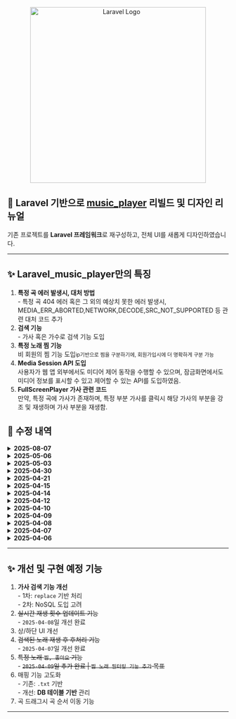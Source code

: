 
<p align="center"><a href="https://laravel.com" target="_blank"><img src="https://raw.githubusercontent.com/laravel/art/master/logo-lockup/5%20SVG/2%20CMYK/1%20Full%20Color/laravel-logolockup-cmyk-red.svg" width="400" alt="Laravel Logo"></a></p>
<h2>🎵 Laravel 기반으로 <a href="https://github.com/D-opamin-e/music_player" target="_blank">music_player</a> 리빌드 및 디자인 리뉴얼</h2>
<p>기존 프로젝트를 <strong>Laravel 프레임워크</strong>로 재구성하고, 전체 UI를 새롭게 디자인하였습니다.</p>

<hr>

<h2>✨ Laravel_music_player만의 특징</h2>
<ol>
<li><strong> 특정 곡 에러 발생시, 대처 방법 </strong><br>
 - 특정 곡 404 에러 혹은 그 외의 예상치 못한 에러 발생시, MEDIA_ERR_ABORTED,NETWORK,DECODE,SRC_NOT_SUPPORTED 등 관련 대처 코드 추가
<li><strong> 검색 기능 </strong><br>
 - 가사 혹은 가수로 검색 기능 도입
 <li><strong> 특정 노래 찜 기능</strong><br>
 비 회원의 찜 기능 도입<small>ip기반으로 찜을 구분하기에, 회원가입시에 더 명확하게 구분 가능</small>
 <li><strong> Media Session API 도입 </strong><br>
사용자가 웹 앱 외부에서도 미디어 제어 동작을 수행할 수 있으며, 잠금화면에서도 미디어 정보를 표시할 수 있고 제어할 수 있는 API를 도입하였음.
 <li><strong> FullScreenPlayer 가사 관련 코드 </strong><br>
만약, 특정 곡에 가사가 존재하며, 특정 부분 가사를 클릭시 해당 가사의 부분을 강조 및 재생하며 가사 부분을 재생함.

</ol>


<h2>📌 수정 내역</h2>

<details>
  <summary><strong>2025-08-07</strong></summary>
  <ul>
      <li>➕ <strong>ADD</strong>: 재생 횟수(오름차순) 정렬 기능 추가</li>
       <li>🛠️ <strong>Fixed</strong>: 음악 재생 관련, 404 혹은 부가 에러에 관련 대응 코드 추가</li>
  </ul>
</details>

<details>
  <summary><strong>2025-05-06</strong></summary>
  <ul>
      <li>➕ <strong>ADD</strong>: python의 whisper와 gemeni를 활용한 가사 싱크 관련 코드</li>
       <li>🛠️ <strong>Fixed</strong>: player-ui에 동일한 time에 대한 대응 방안 수정</li>
  </ul>
</details>


<details>
  <summary><strong>2025-05-03</strong></summary>
  <ul>
      <li>➕ <strong>ADD</strong>: 가사 기능에 scroll 기능과 강조 기능 추가</li>
       <li>➕ <strong>ADD</strong>: Whisper를 활용한 1차적인 가사 및 싱크 추출 및 저장</li>
       <li>🛠️ <strong>Fixed</strong>: 가사 레이아웃 제작 및 가사 특정 부분 클릭 시, 해당 부분 이동</li>
  </ul>
</details>

<details>
  <summary><strong>2025-04-30</strong></summary>
  <ul>
      <li>➕ <strong>ADD</strong>: fullscreenplayer에 가사 기능 추가</li>
       <li>🛠️ <strong>Fixed</strong>: 더 정확한 BPM 측정을 위해 Madmom 모듈 도입</li>
       <li>🛠️ <strong>Fixed</strong>: BPM 측정 작업을 큐로 처리</li>
  </ul>
</details>

<details>
  <summary><strong>2025-04-21</strong></summary>
  <ul>
      <li>➕ <strong>ADD</strong>: 로그인/회원가입 기능 추가</li>
          <li>➕ <strong>ADD</strong>: 현재 재생 중인 곡 항목으로 자동 스크롤</li>
       <li>🛠️ <strong>Fixed</strong>: 유저별 곡 찜 기능 구현</li>
       <li>🛠️ <strong>Fixed</strong>: Media Session API 썸네일 비율 수정 16:9 ➡️ 1:1</li>
  </ul>
</details>

<details>
  <summary><strong>2025-04-15</strong></summary>
  <ul>
        <li>🛠️ <strong>Fixed</strong>: 곡 검색 후, fullscreenplayer로 재생시, 커버이미지, 타이틀, 가수 미일치 버그 수정</li>
         <li>🛠️ <strong>Fixed</strong>: 전역변수 관련 수정</li>
                  <li>🛠️ <strong>Fixed</strong>: updatePlaylist시, BPM.py 미작동 버그 수정</li>
  </ul>
</details>

<details>
  <summary><strong>2025-04-14</strong></summary>
  <ul>
      <li>➕ <strong>ADD</strong>: 심플UI(fullscreenPlayer) 추가</li>
      <img src="http://kkk234454.duckdns.org/full_simple.png" width="430px" heigh="932px">
        <li>🛠️ <strong>Fixed</strong>: audioPlayerContainer의 coverImage 위치 이동</li>
         <li>🛠️ <strong>Fixed</strong>: yt-dlp 관련 재생목록 업데이트 미작동 코드 수정</li>
         <li>🛠️ <strong>Fixed</strong>: fullscreenPlayer 및 html, body 의 주요 CSS 수정</li>
  </ul>
</details>

<details>
  <summary><strong>2025-04-12</strong></summary>
  <ul>
    <li>➕ <strong>ADD</strong>: media Session API 도입</li>
    <li>➕ <strong>ADD</strong>: 메뉴(햄버거바) 추가 - 찜 목록, 재생목록 업데이트 항목을 메뉴로 이동</li>
        <li>🛠️ <strong>Fixed</strong>: 음원 썸네일 우측 구성</li>
         <li>🛠️ <strong>Fixed</strong>: 상단 UI 개선(검색 아이콘 관련 | 클릭시 애니메이션 효과 추가)</li>
  </ul>
</details>

<details>
  <summary><strong>2025-04-10</strong></summary>
  <ul>
    <li>🛠️ <strong>Fixed</strong>: `UI'개선</li>
        <li>➕ <strong>ADD</strong>:기기 별로(찜) 기능 필터링</li>
            <li>➕ <strong>ADD</strong>: 재생중인 곡의 Youtube videoid를 활용한 Storage Cover(썸네일)  추가</li>
  </ul>
</details>

<details>
  <summary><strong>2025-04-09</strong></summary>
  <ul>
    <li>➕ <strong>ADD</strong>: 기기별로 특정 노래 찜(좋아요)기능</li>
  </ul>
</details>

<details>
  <summary><strong>2025-04-08</strong></summary>
  <ul>
    <li>➕ <strong>ADD</strong>: 실시간 재생 횟수 업데이트 기능 구현</li>
  </ul>
</details>

<details>
  <summary><strong>2025-04-07</strong></summary>
  <ul>
    <li>🛠️ <strong>Fixed</strong>: `playNext` 함수에 전체 리스트 이어서 재생되도록 로직 추가</li>
    <li>🛠️ <strong>Fixed</strong>: 검색된 곡들을 모두 들은 후, 전체 플레이리스트에서 이어서 다음 곡을 재생하도록 해결</li>
    <li>🛠️ <strong>Fixed</strong>: 제목 검색 시 결과가 출력되지 않던 문제 해결</li>
    <li>🛠️ <strong>Fixed</strong>: 검색창에 입력된 내용을 모두 지울 경우, 플레이리스트가 사라지던 문제 수정<br>
    → 검색어가 비어있을 때는 전체 곡을 다시 불러오도록 개선</li>
  </ul>
</details>

<details>
  <summary><strong>2025-04-06</strong></summary>
  <ul>
    <li>🔍 검색 관련 매핑 기능 추가 <em>(추후 추가 수정 예정)</em></li>
  </ul>
  <ul>
    <li>🔍 검색 기능 구현</li>
    <li>📄 재생목록 업데이트 기능 구현</li>
    <li>🔁 재생 횟수 업데이트 기능 구현</li>
  </ul>
  <ul>
    <li>🔧 전체 업데이트 기능 구현</li>
    <li>🎨 디자인 리뉴얼</li>
    <li>🎧 재생 횟수 UI 우측에 표기</li>
  </ul>
</details>

<hr>

<h2>✨ 개선 및 구현 예정 기능</h2>
<ol>
  <li><strong>가사 검색 기능 개선</strong><br>
    - 1차: <code>replace</code> 기반 처리<br>
    - 2차: NoSQL 도입 고려
  </li>
  <li><s>실시간 재생 횟수 업데이트 기능</s></li>
  - <code>2025-04-08</code>일 개선 완료 
  <li>상/하단 UI 개선</li>
<li><s>검색된 노래 재생 후 후처리 기능</s></li>
    - <code>2025-04-07</code>일 개선 완료 
  <li><s>특정 노래 <code>찜, 좋아요</code> 기능</s></li>
        - <s><code>2025-04-09</code>일 추가 완료 | <code>찜 노래 필터링 기능 추가</code> 목표 </s>
  <li>매핑 기능 고도화<br>
    - 기존: <code>.txt</code> 기반<br>
    - 개선: <strong>DB 테이블 기반</strong> 관리
  </li>
    <li>곡 드래그시 곡 순서 이동 기능</li>
</ol>
<hr>
